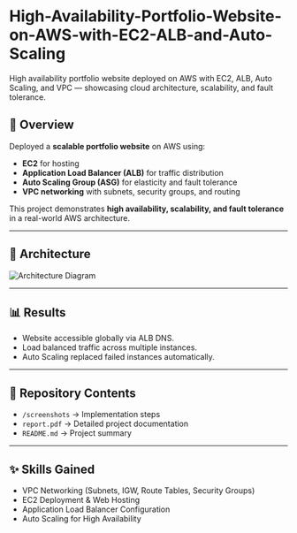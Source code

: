 # High-Availability-Portfolio-Website-on-AWS-with-EC2-ALB-and-Auto-Scaling
High availability portfolio website deployed on AWS with EC2, ALB, Auto Scaling, and VPC — showcasing cloud architecture, scalability, and fault tolerance.

## 📌 Overview  
Deployed a **scalable portfolio website** on AWS using:  
- **EC2** for hosting  
- **Application Load Balancer (ALB)** for traffic distribution  
- **Auto Scaling Group (ASG)** for elasticity and fault tolerance  
- **VPC networking** with subnets, security groups, and routing  

This project demonstrates **high availability, scalability, and fault tolerance** in a real-world AWS architecture.  

---

## 🚀 Architecture  
![Architecture Diagram](screenshots/architecture.png)  

---

## 📊 Results  
- Website accessible globally via ALB DNS.  
- Load balanced traffic across multiple instances.  
- Auto Scaling replaced failed instances automatically.  

---

## 📂 Repository Contents  
- `/screenshots` → Implementation steps   
- `report.pdf` → Detailed project documentation  
- `README.md` → Project summary  

---

## ✨ Skills Gained  
- VPC Networking (Subnets, IGW, Route Tables, Security Groups)  
- EC2 Deployment & Web Hosting  
- Application Load Balancer Configuration  
- Auto Scaling for High Availability  
